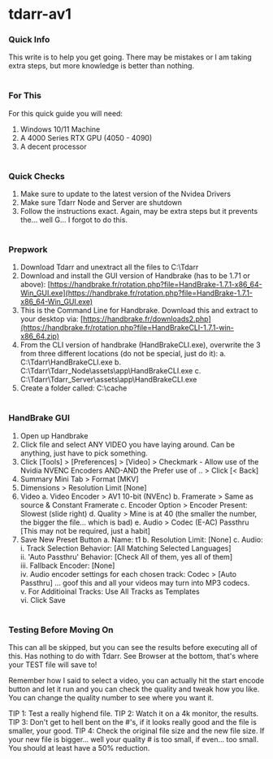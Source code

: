 # tdarr-av1

### Quick Info
This write is to help you get going. There may be mistakes or I am taking extra steps, but more knowledge is better than nothing.
<br><br>

### For This
For this quick guide you will need:
1. Windows 10/11 Machine
2. A 4000 Series RTX GPU (4050 - 4090)
3. A decent processor
<br><br>

### Quick Checks
1. Make sure to update to the latest version of the Nvidea Drivers
2. Make sure Tdarr Node and Server are shutdown
3. Follow the instructions exact. Again, may be extra steps but it prevents the... well G... I forgot to do this.
<br><br>

### Prepwork
1. Download Tdarr and unextract all the files to C:\Tdarr 
2. Download and install the GUI version of Handbrake (has to be 1.71 or above): [https://handbrake.fr/rotation.php?file=HandBrake-1.7.1-x86_64-Win_GUI.exe](https://handbrake.fr/rotation.php?file=HandBrake-1.7.1-x86_64-Win_GUI.exe) 
3. This is the Command Line for Handbrake. Download this and extract to your desktop via: [https://handbrake.fr/downloads2.php](https://handbrake.fr/rotation.php?file=HandBrakeCLI-1.7.1-win-x86_64.zip)
4. From the CLI version of handbrake (HandBrakeCLI.exe), overwrite the 3 from three different locations (do not be special, just do it):
   a. C:\Tdarr\HandBrakeCLI.exe
   b. C:\Tdarr\Tdarr_Node\assets\app\HandBrakeCLI.exe
   c. C:\Tdarr\Tdarr_Server\assets\app\HandBrakeCLI.exe
5. Create a folder called: C:\cache
<br><br>

### HandBrake GUI
1. Open up Handbrake
2. Click file and select ANY VIDEO you have laying around. Can be anything, just have to pick something.
3. Click [Tools] > [Preferences] > [Video] > Checkmark - Allow use of the Nvidia NVENC Encoders AND-AND the Prefer use of .. > Click [< Back]
4. Summary Mini Tab > Format [MKV]
5. Dimensions > Resolution Limit [None]
6. Video
   a. Video Encoder > AV1 10-bit (NVEnc)
   b. Framerate > Same as source & Constant Framerate
   c. Encoder Option > Encoder Present: Slowest (slide right)
   d. Quality > Mine is at 40 (the smaller the number, the bigger the file... which is bad)
   e. Audio > Codec (E-AC) Passthru [This may not be required, just a habit]
7. Save New Preset Button
   a. Name: t1
   b. Resolution Limit: [None]
   c. Audio:
     <br>i. Track Selection Behavior: [All Matching Selected Languages]
     <br>ii. 'Auto Passthru' Behavior: [Check All of them, yes all of them]
     <br>iii. Fallback Encoder: [None]
     <br>iv. Audio encoder settings for each chosen track: Codec > [Auto Passthru] ... goof this and all your videos may turn into MP3 codecs.
     <br>v. For Additioinal Tracks: Use All Tracks as Templates
     <br>vi. Click Save
<br><br>
### Testing Before Moving On

This can all be skipped, but you can see the results before executing all of this. Has nothing to do with Tdarr. See Browser at the bottom, that's where your TEST file will save to!

Remember how I said to select a video, you can actually hit the start encode button and let it run and you can check the quality and tweak how you like. You can change the quality number to see where you want it.

TIP 1: Test a really highend file.
TIP 2: Watch it on a 4k monitor, the results.
TIP 3: Don't get to hell bent on the #'s, if it looks really good and the file is smaller, your good.
TIP 4: Check the original file size and the new file size. If your new file is bigger... well your quality # is too small, if even... too small. You should at least have a 50% reduction.
<br><br>
### 


